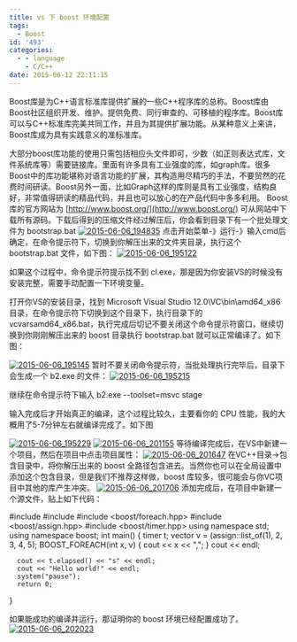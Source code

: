 ```yaml
---
title: vs 下 boost 环境配置
tags:
  - Boost
id: '493'
categories:
  - - language
    - C/C++
date: 2015-06-12 22:11:15
---
```


Boost库是为C++语言标准库提供扩展的一些C++程序库的总称。Boost库由Boost社区组织开发、维护。提供免费、同行审查的、可移植的程序库。Boost库可以与C++标准库完美共同工作，并且为其提供扩展功能。从某种意义上来讲，Boost库成为具有实践意义的准标准库。
<!-- more -->
大部分boost库功能的使用只需包括相应头文件即可，少数（如正则表达式库，文件系统库等）需要链接库。里面有许多具有工业强度的库，如graph库。很多Boost中的库功能堪称对语言功能的扩展，其构造用尽精巧的手法，不要贸然的花费时间研读。Boost另外一面，比如Graph这样的库则是具有工业强度，结构良好，非常值得研读的精品代码，并且也可以放心的在产品代码中多多利用。 Boost库的官方网站为 [http://www.boost.org/](http://www.boost.org/) 可从网站中下载所有源码。下载后得到的压缩文件经过解压后，你会看到目录下有一个批处理文件为 bootstrap.bat [![2015-06-06_194835](http://www.mycode.net.cn/wp-content/uploads/2015/06/2015-06-06_194835.png)](http://www.mycode.net.cn/wp-content/uploads/2015/06/2015-06-06_194835.png) 点击开始菜单-》运行-》输入cmd后确定，在命令提示符下，切换到你解压出来的文件夹目录，执行这个 bootstrap.bat 文件，如下图： [![2015-06-06_195122](http://www.mycode.net.cn/wp-content/uploads/2015/06/2015-06-06_195122.png)](http://www.mycode.net.cn/wp-content/uploads/2015/06/2015-06-06_195122.png)

如果这个过程中，命令提示符提示找不到 cl.exe，那是因为你安装VS的时候没有安装完整，需要手动配置一下环境变量。

打开你VS的安装目录，找到 Microsoft Visual Studio 12.0\\VC\\bin\\amd64\_x86 目录，在命令提示符下切换到这个目录下，执行目录下的 vcvarsamd64\_x86.bat，执行完成后切记不要关闭这个命令提示符窗口，继续切换到你刚刚解压出来的 boost 目录执行 bootstrap.bat 就可以正常编译了。如下图：

[![2015-06-06_195145](http://www.mycode.net.cn/wp-content/uploads/2015/06/2015-06-06_195145.png)](http://www.mycode.net.cn/wp-content/uploads/2015/06/2015-06-06_195145.png) 暂时不要关闭命令提示符，当批处理执行完毕后，目录下会生成一个 b2.exe 的文件： [![2015-06-06_195215](http://www.mycode.net.cn/wp-content/uploads/2015/06/2015-06-06_195215.png)](http://www.mycode.net.cn/wp-content/uploads/2015/06/2015-06-06_195215.png)

继续在命令提示符下输入 b2.exe --toolset=msvc stage

输入完成后才开始真正的编译，这个过程比较久，主要看你的 CPU 性能，我的大概用了5-7分钟左右就编译完成了。如下图

[![2015-06-06_195229](http://www.mycode.net.cn/wp-content/uploads/2015/06/2015-06-06_195229.png)](http://www.mycode.net.cn/wp-content/uploads/2015/06/2015-06-06_195229.png) [![2015-06-06_201155](http://www.mycode.net.cn/wp-content/uploads/2015/06/2015-06-06_201155.png)](http://www.mycode.net.cn/wp-content/uploads/2015/06/2015-06-06_201155.png) 等待编译完成后，在VS中新建一个项目，然后在项目中点击项目属性： [![2015-06-06_201647](http://www.mycode.net.cn/wp-content/uploads/2015/06/2015-06-06_201647.png)](http://www.mycode.net.cn/wp-content/uploads/2015/06/2015-06-06_201647.png) 在VC++目录->包含目录中，将你解压出来的 boost 全路径包含进去。当然你也可以在全局设置中添加这个包含目录，但是我们不推荐这样做，boost 库较多，很可能会与你VC项目中其他的库产生冲突。 [![2015-06-06_201706](http://www.mycode.net.cn/wp-content/uploads/2015/06/2015-06-06_201706.png)](http://www.mycode.net.cn/wp-content/uploads/2015/06/2015-06-06_201706.png) 添加完成后，在项目中新建一个源文件，贴上如下代码：

#include <vector>
#include <iostream>
#include <boost/foreach.hpp>
#include <boost/assign.hpp>
#include <boost/timer.hpp>
using namespace std;
using namespace boost;
int main()
{
      timer  t;
      vector<int> v = (assign::list\_of(1), 2, 3, 4, 5);
      BOOST\_FOREACH(int x, v)
      {
             cout << x << ",";
      }
      cout << endl;

      cout << t.elapsed() << "s" << endl;
      cout << "Hello world!" << endl;
      system("pause");
      return 0;
}

如果能成功的编译并运行，那证明你的 boost 环境已经配置成功了。 [![2015-06-06_202023](http://www.mycode.net.cn/wp-content/uploads/2015/06/2015-06-06_202023.png)](http://www.mycode.net.cn/wp-content/uploads/2015/06/2015-06-06_202023.png)